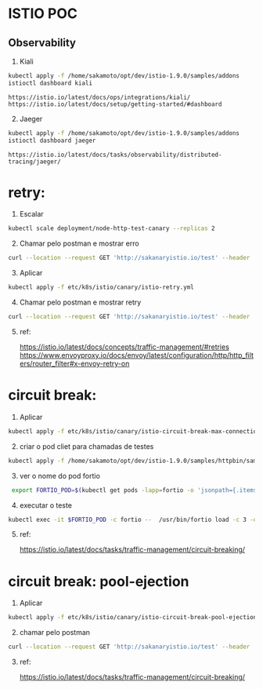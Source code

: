 
# ISTIO POC

## Observability
1. Kiali
```sh
kubectl apply -f /home/sakamoto/opt/dev/istio-1.9.0/samples/addons
istioctl dashboard kiali
```
    https://istio.io/latest/docs/ops/integrations/kiali/
    https://istio.io/latest/docs/setup/getting-started/#dashboard

2. Jaeger
```sh
kubectl apply -f /home/sakamoto/opt/dev/istio-1.9.0/samples/addons
istioctl dashboard jaeger
```
    https://istio.io/latest/docs/tasks/observability/distributed-tracing/jaeger/


# retry:
1. Escalar
```sh
kubectl scale deployment/node-http-test-canary --replicas 2
```

2. Chamar pelo postman e mostrar erro
```sh
curl --location --request GET 'http://sakanaryistio.io/test' --header 'country: MX'
```

3. Aplicar
```sh
kubectl apply -f etc/k8s/istio/canary/istio-retry.yml
```

4. Chamar pelo postman e mostrar retry
```sh
curl --location --request GET 'http://sakanaryistio.io/test' --header 'country: MX'
```


5. ref: 
   
    https://istio.io/latest/docs/concepts/traffic-management/#retries
    https://www.envoyproxy.io/docs/envoy/latest/configuration/http/http_filters/router_filter#x-envoy-retry-on


# circuit break:
1. Aplicar
```sh
kubectl apply -f etc/k8s/istio/canary/istio-circuit-break-max-connection.yml
```

2. criar o pod cliet para chamadas de testes
```sh
kubectl apply -f /home/sakamoto/opt/dev/istio-1.9.0/samples/httpbin/sample-client/fortio-deploy.yaml
```

3. ver o nome do pod fortio
```sh
 export FORTIO_POD=$(kubectl get pods -lapp=fortio -o 'jsonpath={.items[0].metadata.name}')
```

4. executar o teste
```sh
kubectl exec -it $FORTIO_POD -c fortio --  /usr/bin/fortio load -c 3 -qps 0 -n 40 -loglevel Warning http://node-http-test
```

5. ref:
   
   https://istio.io/latest/docs/tasks/traffic-management/circuit-breaking/

# circuit break: pool-ejection
1. Aplicar
```sh
kubectl apply -f etc/k8s/istio/canary/istio-circuit-break-pool-ejection.yml
```

2. chamar pelo postman 
```sh
curl --location --request GET 'http://sakanaryistio.io/test' --header 'country: MX'
```

3. ref:

    https://istio.io/latest/docs/tasks/traffic-management/circuit-breaking/


